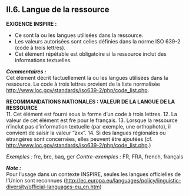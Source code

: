 ## II.6. Langue de la ressource

**EXIGENCE INSPIRE :**
- Ce sont la ou les langues utilisées dans la ressource.
- Les valeurs autorisées sont celles définies dans la norme ISO 639-2 (code à trois lettres).
- Cet élément répétable est obligatoire si la ressource inclut des informations textuelles.

**_Commentaires :_**  
Cet élément décrit factuellement la ou les langues utilisées dans la ressource. Le code à trois lettres provient de la liste normalisée http://www.loc.gov/standards/iso639-2/php/code_list.php.

**RECOMMANDATIONS NATIONALES : VALEUR DE LA LANGUE DE LA RESSOURCE**  
11. Cet élément est fourni sous la forme d’un code à trois lettres.
12. La valeur de cet élément est fre pour le français.
13. Lorsque la ressource n’inclut pas d’information textuelle (par exemple, une orthophoto), il convient de saisir la valeur “zxx”.
14. Si des langues régionales ou étrangères sont concernées, elles peuvent être ajoutées (cf. http://www.loc.gov/standards/iso639-2/php/code_list.php.)

*Exemples :*
fre, bre, baq, ger
*Contre-exemples :*
FR, FRA, french, français

**_Note :_**  
Pour l’usage dans un contexte INSPIRE, seules les langues officielles de l’Union sont reconnues (http://ec.europa.eu/languages/policy/linguistic-diversity/official-languages-eu_en.htm)
